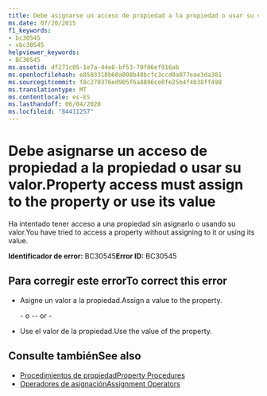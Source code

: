 ```yaml
---
title: Debe asignarse un acceso de propiedad a la propiedad o usar su valor.
ms.date: 07/20/2015
f1_keywords:
- bc30545
- vbc30545
helpviewer_keywords:
- BC30545
ms.assetid: df271c05-1e7a-44e8-bf53-79f06ef916ab
ms.openlocfilehash: e8503318b60a808b48bcfc3ccd0a077eae3da301
ms.sourcegitcommit: f8c270376ed905f6a8896ce0fe25b4f4b38ff498
ms.translationtype: MT
ms.contentlocale: es-ES
ms.lasthandoff: 06/04/2020
ms.locfileid: "84411257"
---
```

# <a name="property-access-must-assign-to-the-property-or-use-its-value"></a><span data-ttu-id="3ee07-102">Debe asignarse un acceso de propiedad a la propiedad o usar su valor.</span><span class="sxs-lookup"><span data-stu-id="3ee07-102">Property access must assign to the property or use its value</span></span>
<span data-ttu-id="3ee07-103">Ha intentado tener acceso a una propiedad sin asignarlo o usando su valor.</span><span class="sxs-lookup"><span data-stu-id="3ee07-103">You have tried to access a property without assigning to it or using its value.</span></span>
  
 <span data-ttu-id="3ee07-104">**Identificador de error:** BC30545</span><span class="sxs-lookup"><span data-stu-id="3ee07-104">**Error ID:** BC30545</span></span>  
  
## <a name="to-correct-this-error"></a><span data-ttu-id="3ee07-105">Para corregir este error</span><span class="sxs-lookup"><span data-stu-id="3ee07-105">To correct this error</span></span>  
  
- <span data-ttu-id="3ee07-106">Asigne un valor a la propiedad.</span><span class="sxs-lookup"><span data-stu-id="3ee07-106">Assign a value to the property.</span></span>  
  
     <span data-ttu-id="3ee07-107">\- o -</span><span class="sxs-lookup"><span data-stu-id="3ee07-107">\- or -</span></span>  
  
- <span data-ttu-id="3ee07-108">Use el valor de la propiedad.</span><span class="sxs-lookup"><span data-stu-id="3ee07-108">Use the value of the property.</span></span>  
  
## <a name="see-also"></a><span data-ttu-id="3ee07-109">Consulte también</span><span class="sxs-lookup"><span data-stu-id="3ee07-109">See also</span></span>

- [<span data-ttu-id="3ee07-110">Procedimientos de propiedad</span><span class="sxs-lookup"><span data-stu-id="3ee07-110">Property Procedures</span></span>](../programming-guide/language-features/procedures/property-procedures.md)
- [<span data-ttu-id="3ee07-111">Operadores de asignación</span><span class="sxs-lookup"><span data-stu-id="3ee07-111">Assignment Operators</span></span>](../language-reference/operators/assignment-operators.md)
